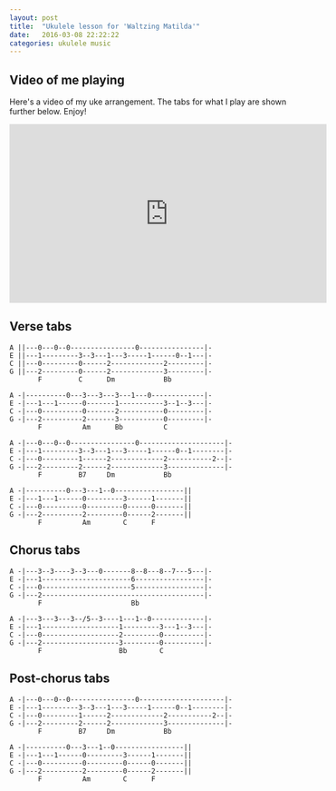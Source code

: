 ```yaml
---
layout: post
title:  "Ukulele lesson for 'Waltzing Matilda'"
date:   2016-03-08 22:22:22
categories: ukulele music
---
```


## Video of me playing

Here's a video of my uke arrangement. The tabs for what I play are shown further below. Enjoy!

<iframe width="560" height="315" src="https://www.youtube.com/embed/pzUfqih1DSY" frameborder="0" allowfullscreen></iframe><br />

## Verse tabs

    A ||---0---0--0----------------0----------------|-
    E ||---1---------3--3---1---3-----1------0--1---|-
    C ||---0---------0------2-------------2---------|-
    G ||---2---------0------2-------------3---------|-
           F         C      Dm            Bb

    A -|----------0---3---3---3---1---0-------------|-
    E -|---1---1------0-------1-----------3--1--3---|-
    C -|---0----------0-------2-----------0---------|-
    G -|---2----------2-------3-----------0---------|-
           F          Am      Bb          C           

    A -|---0---0--0----------------0---------------------|-
    E -|---1---------3--3---1---3-----1------0--1--------|-
    C -|---0---------1------2-------------2-----------2--|-
    G -|---2---------2------2-------------3--------------|-
           F         B7     Dm            Bb

    A -|----------0---3---1--0-----------------||
    E -|---1---1------0---------3------1-------||
    C -|---0----------0---------0------0-------||
    G -|---2----------2---------0------2-------||
           F          Am        C      F

## Chorus tabs

    A -|---3--3----3--3---0-------8--8---8--7---5---|-
    E -|---1----------------------6-----------------|-
    C -|---0----------------------5-----------------|-
    G -|---2----------------------------------------|-
           F                      Bb

    A -|---3---3---3--/5--3----1---1--0-------------|-
    E -|---1-------------------1---------3---1--3---|-
    C -|---0-------------------2---------0----------|-
    G -|---2-------------------3---------0----------|-
           F                   Bb        C

## Post-chorus tabs

    A -|---0---0--0----------------0---------------------|-
    E -|---1---------3--3---1---3-----1------0--1--------|-
    C -|---0---------1------2-------------2-----------2--|-
    G -|---2---------2------2-------------3--------------|-
           F         B7     Dm            Bb

    A -|----------0---3---1--0-----------------||
    E -|---1---1------0---------3------1-------||
    C -|---0----------0---------0------0-------||
    G -|---2----------2---------0------2-------||
           F          Am        C      F
